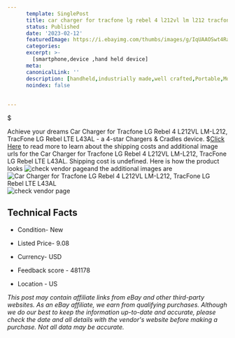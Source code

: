 ```yaml
---
      template: SinglePost
      title: car charger for tracfone lg rebel 4 l212vl lm l212 tracfone lg rebel lte l43al
      status: Published
      date: '2023-02-12'
      featuredImage: https://i.ebayimg.com/thumbs/images/g/IqUAAOSwt4Ra9RHe/s-l225.jpg
      categories: 
      excerpt: >-
        [smartphone,device ,hand held device]
      meta:
      canonicalLink: ''
      description: [handheld,industrially made,well crafted,Portable,Mobile,Compact,Convenient,Lightweight,Maneuverable,Man-portable,Miniature,Carriable,Hand-held,Light,Holdable,Transportable,Mobile device,Pocket-sized,On-the-go,Wireless,Cordless,Compact size,Convenient size, smartphone,device ,hand held device]
      noindex: false
      
        
---
```

$

Achieve your dreams Car Charger for Tracfone LG Rebel 4 L212VL LM-L212, TracFone LG Rebel LTE L43AL - a 4-star Chargers & Cradles device.
$[Click Here](https://www.ebay.com/itm/372481097115?hash=item56b99a7d9b%3Ag%3AIqUAAOSwt4Ra9RHe&mkevt=1&mkcid=1&mkrid=711-53200-19255-0&campid=%253CePNCampaignId%253E&customid=%253CreferenceId%253E&toolid=10049) to read more to learn about the shipping costs and additional image urls for the Car Charger for Tracfone LG Rebel 4 L212VL LM-L212, TracFone LG Rebel LTE L43AL. Shipping cost is undefined. Here is how the product looks ![check vendor page](https://i.ebayimg.com/thumbs/images/g/IqUAAOSwt4Ra9RHe/s-l225.jpg)and the additional images are![Car Charger for Tracfone LG Rebel 4 L212VL LM-L212, TracFone LG Rebel LTE L43AL](https://i.ebayimg.com/images/g/IqUAAOSwt4Ra9RHe/s-l1200.jpg)![check vendor page](https://origin-galleryplus.ebayimg.com/ws/web/372481097115_2_0_1/225x225.jpg)



 ## Technical Facts 



     
      

 - Condition- New 


      

 - Listed Price- 9.08 


      

 - Currency- USD 


      

 - Feedback score - 481178 


      

 - Location - US 


      
      

 *_This post may contain affiliate links from eBay and other third-party websites. As an eBay affiliate, we earn from qualifying purchases. Although we do our best to keep the information up-to-date and accurate, please check the date and all details with the vendor's website before making a purchase. Not all data may be accurate._*







